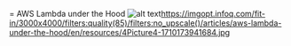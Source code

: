 = AWS Lambda under the Hood
![alt text](https://imgopt.infoq.com/fit-in/3000x4000/filters:quality(85)/filters:no_upscale()/articles/aws-lambda-under-the-hood/en/resources/4Picture4-1710173941684.jpg)https://imgopt.infoq.com/fit-in/3000x4000/filters:quality(85)/filters:no_upscale()/articles/aws-lambda-under-the-hood/en/resources/4Picture4-1710173941684.jpg
